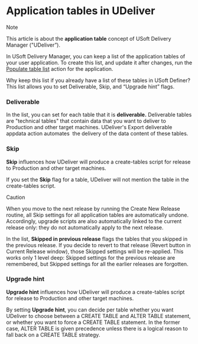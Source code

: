 # Application tables in UDeliver

> [!NOTE]
> This article is about the **application table** concept of USoft Delivery Manager ("UDeliver”).

In USoft Delivery Manager, you can keep a list of the application tables of your user application. To create this list, and update it after changes, run the [Populate table list](/docs/Continuous%20delivery/Delivery%20Manager%20actions%20by%20name/Populate%20tables%20list.md) action for the application.

Why keep this list if you already have a list of these tables in USoft Definer? This list allows you to set Deliverable, Skip, and “Upgrade hint” flags.

### Deliverable

In the list, you can set for each table that it is **deliverable.** Deliverable tables are "technical tables" that contain data that you want to deliver to Production and other target machines. UDeliver's Export deliverable appdata action automates  the delivery of the data content of these tables.

### Skip

**Skip** influences how UDeliver will produce a create-tables script for release to Production and other target machines.

If you set the **Skip** flag for a table, UDeliver will not mention the table in the create-tables script.

> [!CAUTION]
> When you move to the next release by running the Create New Release routine, all Skip settings for all application tables are automatically undone. Accordingly, upgrade scripts are also automatically linked to the current release only: they do not automatically apply to the next release.

In the list, **Skipped in previous release** flags the tables that you skipped in the previous release. If you decide to revert to that release (Revert button in Current Release window), those Skipped settings will be re-applied. This works only 1 level deep: Skipped settings for the previous release are remembered, but Skipped settings for all the earlier releases are forgotten.

### Upgrade hint

**Upgrade hint** influences how UDeliver will produce a create-tables script for release to Production and other target machines.

By setting **Upgrade hint**, you can decide per table whether you want UDeliver to choose between a CREATE TABLE and ALTER TABLE statement, or whether you want to force a CREATE TABLE statement. In the former case, ALTER TABLE is given precedence unless there is a logical reason to fall back on a CREATE TABLE strategy.